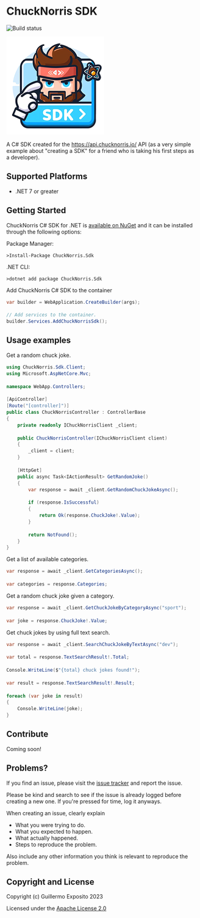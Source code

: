 # ChuckNorris SDK

![Build status](https://github.com/glexposito/chucknorris-sdk-csharp/actions/workflows/ci.yml/badge.svg?branch=master)

![](https://raw.githubusercontent.com/glexposito/chucknorris-sdk-csharp/master/chuck-icon.png)

A C# SDK created for the https://api.chucknorris.io/ API (as a very simple example about "creating a SDK" for a friend who is taking his first steps as a developer).

## Supported Platforms

* .NET 7 or greater

## Getting Started

ChuckNorris C# SDK for .NET is [available on NuGet](https://www.nuget.org/packages/ChuckNorris.Sdk) and it can be installed through the following options:

Package Manager:

	>Install-Package ChuckNorris.Sdk 

.NET CLI:

	>dotnet add package ChuckNorris.Sdk 

Add ChuckNorris C# SDK to the container
```c#
var builder = WebApplication.CreateBuilder(args);

// Add services to the container.
builder.Services.AddChuckNorrisSdk();
```

## Usage examples
Get a random chuck joke.

```c#
using ChuckNorris.Sdk.Client;
using Microsoft.AspNetCore.Mvc;

namespace WebApp.Controllers;

[ApiController]
[Route("[controller]")]
public class ChuckNorrisController : ControllerBase
{
    private readonly IChuckNorrisClient _client;

    public ChuckNorrisController(IChuckNorrisClient client)
    {
        _client = client;
    }

    [HttpGet]
    public async Task<IActionResult> GetRandomJoke()
    {
        var response = await _client.GetRandomChuckJokeAsync();
        
        if (response.IsSuccessful)
        {
            return Ok(response.ChuckJoke!.Value);
        }

        return NotFound();
    }
}
```

Get a list of available categories.

```c#
var response = await _client.GetCategoriesAsync();

var categories = response.Categories;
```

Get a random chuck joke given a category.

```c#
var response = await _client.GetChuckJokeByCategoryAsync("sport");

var joke = response.ChuckJoke!.Value;
```

Get chuck jokes by using full text search.

```c#
var response = await _client.SearchChuckJokeByTextAsync("dev");
        
var total = response.TextSearchResult!.Total;

Console.WriteLine($"{total} chuck jokes found!");

var result = response.TextSearchResult!.Result;

foreach (var joke in result)
{
    Console.WriteLine(joke);
}
```

## Contribute

Coming soon!

## Problems?

If you find an issue, please visit the [issue tracker](https://github.com/glexposito/chucknorris-sdk-csharp/issues) and report the issue.

Please be kind and search to see if the issue is already logged before creating a new one. If you're pressed for time, log it anyways.

When creating an issue, clearly explain

* What you were trying to do.
* What you expected to happen.
* What actually happened.
* Steps to reproduce the problem.

Also include any other information you think is relevant to reproduce the problem.

## Copyright and License

Copyright (c) Guillermo Exposito 2023

Licensed under the [Apache License 2.0](https://www.apache.org/licenses/LICENSE-2.0.txt)